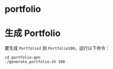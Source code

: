 # portfolio

# 生成 Portfolio

要生成 `Portfolio2` 到 `Portfolio100`，运行以下命令：

```shell
cd portfolio-gen
./generate_portfolio.sh 100
```
